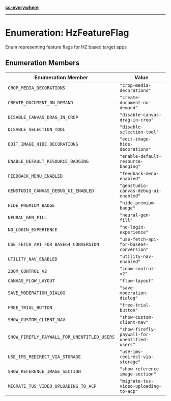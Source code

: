 [**cc-everywhere**](../../../../../index.md)

***

# Enumeration: HzFeatureFlag

Enum representing feature flags for HZ based target apps

## Enumeration Members

| Enumeration Member | Value |
| ------ | ------ |
| `CROP_MEDIA_DECORATIONS` | `"crop-media-decorations"` |
| `CREATE_DOCUMENT_ON_DEMAND` | `"create-document-on-demand"` |
| `DISABLE_CANVAS_DRAG_IN_CROP` | `"disable-canvas-drag-in-crop"` |
| `DISABLE_SELECTION_TOOL` | `"disable-selection-tool"` |
| `EDIT_IMAGE_HIDE_DECORATIONS` | `"edit-image-hide-decorations"` |
| `ENABLE_DEFAULT_RESOURCE_BADGING` | `"enable-default-resource-badging"` |
| `FEEDBACK_MENU_ENABLED` | `"feedback-menu-enabled"` |
| `GENSTUDIO_CANVAS_DEBUG_UI_ENABLED` | `"genstudio-canvas-debug-ui-enabled"` |
| `HIDE_PREMIUM_BADGE` | `"hide-premium-badge"` |
| `NEURAL_GEN_FILL` | `"neural-gen-fill"` |
| `NO_LOGIN_EXPERIENCE` | `"no-login-experience"` |
| `USE_FETCH_API_FOR_BASE64_CONVERSION` | `"use-fetch-api-for-base64-conversion"` |
| `UTILITY_NAV_ENABLED` | `"utility-nav-enabled"` |
| `ZOOM_CONTROL_V2` | `"zoom-control-v2"` |
| `CANVAS_FLOW_LAYOUT` | `"flow-layout"` |
| `SAVE_MODERATION_DIALOG` | `"save-moderation-dialog"` |
| `FREE_TRIAL_BUTTON` | `"free-trial-button"` |
| `SHOW_CUSTOM_CLIENT_NAV` | `"show-custom-client-nav"` |
| `SHOW_FIREFLY_PAYWALL_FOR_UNENTITLED_USERS` | `"show-firefly-paywall-for-unentitled-users"` |
| `USE_IMS_REDIRECT_VIA_STORAGE` | `"use-ims-redirect-via-storage"` |
| `SHOW_REFERENCE_IMAGE_SECTION` | `"show-reference-image-section"` |
| `MIGRATE_TUS_VIDEO_UPLOADING_TO_ACP` | `"migrate-tus-video-uploading-to-acp"` |
